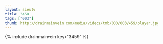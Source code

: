 ```yaml
--- 
layout: sieutv
title: 3459
tags: ["003"]
thumb: http://drainmainvein.com/media/videos/tmb/000/003/459/player.jpg
---
```

{% include drainmainvein key="3459" %} 
